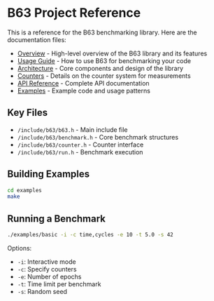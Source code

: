# B63 Project Reference

This is a reference for the B63 benchmarking library. Here are the documentation files:

- [Overview](/ref/overview.md) - High-level overview of the B63 library and its features
- [Usage Guide](/ref/usage.md) - How to use B63 for benchmarking your code
- [Architecture](/ref/architecture.md) - Core components and design of the library
- [Counters](/ref/counters.md) - Details on the counter system for measurements
- [API Reference](/ref/api.md) - Complete API documentation
- [Examples](/ref/examples.md) - Example code and usage patterns

## Key Files

- `/include/b63/b63.h` - Main include file
- `/include/b63/benchmark.h` - Core benchmark structures
- `/include/b63/counter.h` - Counter interface
- `/include/b63/run.h` - Benchmark execution

## Building Examples

```bash
cd examples
make
```

## Running a Benchmark

```bash
./examples/basic -i -c time,cycles -e 10 -t 5.0 -s 42
```

Options:
- `-i`: Interactive mode
- `-c`: Specify counters
- `-e`: Number of epochs
- `-t`: Time limit per benchmark
- `-s`: Random seed